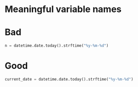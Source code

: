 # Meaningful variable names

# Bad

```python
n = datetime.date.today().strftime("%y-%m-%d")
```

# Good
    
```python
current_date = datetime.date.today().strftime("%y-%m-%d")
```
